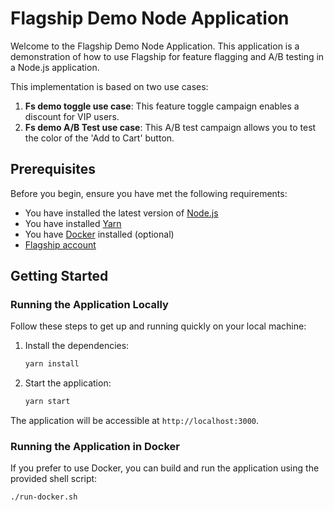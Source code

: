 # Flagship Demo Node Application

Welcome to the Flagship Demo Node Application. This application is a demonstration of how to use Flagship for feature flagging and A/B testing in a Node.js application.

This implementation is based on two use cases:

1. **Fs demo toggle use case**: This feature toggle campaign enables a discount for VIP users.
2. **Fs demo A/B Test use case**: This A/B test campaign allows you to test the color of the 'Add to Cart' button.

## Prerequisites

Before you begin, ensure you have met the following requirements:

- You have installed the latest version of [Node.js](https://nodejs.org/en/download/)
- You have installed [Yarn](https://yarnpkg.com/getting-started/install)
- You have [Docker](https://www.docker.com/products/docker-desktop) installed (optional)
- [Flagship account](https://www.abtasty.com)

## Getting Started

### Running the Application Locally

Follow these steps to get up and running quickly on your local machine:

1. Install the dependencies:

    ```bash
    yarn install
    ```

2. Start the application:

    ```bash
    yarn start
    ```

The application will be accessible at `http://localhost:3000`.

### Running the Application in Docker

If you prefer to use Docker, you can build and run the application using the provided shell script:

```bash
./run-docker.sh